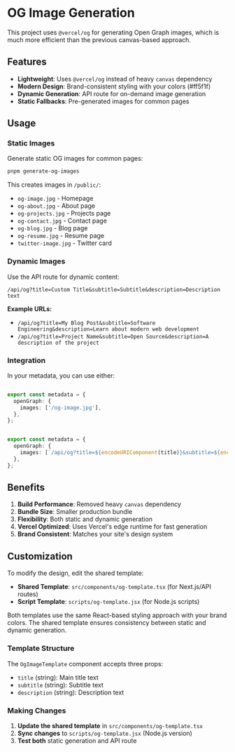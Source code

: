 # OG Image Generation

This project uses `@vercel/og` for generating Open Graph images, which is much more efficient than the previous canvas-based approach.

## Features

- **Lightweight**: Uses `@vercel/og` instead of heavy `canvas` dependency
- **Modern Design**: Brand-consistent styling with your colors (#ff5f1f)
- **Dynamic Generation**: API route for on-demand image generation
- **Static Fallbacks**: Pre-generated images for common pages

## Usage

### Static Images

Generate static OG images for common pages:

```bash
pnpm generate-og-images
```

This creates images in `/public/`:
- `og-image.jpg` - Homepage
- `og-about.jpg` - About page
- `og-projects.jpg` - Projects page
- `og-contact.jpg` - Contact page
- `og-blog.jpg` - Blog page
- `og-resume.jpg` - Resume page
- `twitter-image.jpg` - Twitter card

### Dynamic Images

Use the API route for dynamic content:

```
/api/og?title=Custom Title&subtitle=Subtitle&description=Description text
```

**Example URLs:**
- `/api/og?title=My Blog Post&subtitle=Software Engineering&description=Learn about modern web development`
- `/api/og?title=Project Name&subtitle=Open Source&description=A description of the project`

### Integration

In your metadata, you can use either:

```typescript

export const metadata = {
  openGraph: {
    images: ['/og-image.jpg'],
  },
};


export const metadata = {
  openGraph: {
    images: [`/api/og?title=${encodeURIComponent(title)}&subtitle=${encodeURIComponent(subtitle)}`],
  },
};
```

## Benefits

1. **Build Performance**: Removed heavy `canvas` dependency
2. **Bundle Size**: Smaller production bundle
3. **Flexibility**: Both static and dynamic generation
4. **Vercel Optimized**: Uses Vercel's edge runtime for fast generation
5. **Brand Consistent**: Matches your site's design system

## Customization

To modify the design, edit the shared template:
- **Shared Template**: `src/components/og-template.tsx` (for Next.js/API routes)
- **Script Template**: `scripts/og-template.jsx` (for Node.js scripts)

Both templates use the same React-based styling approach with your brand colors. The shared template ensures consistency between static and dynamic generation.

### Template Structure

The `OgImageTemplate` component accepts three props:
- `title` (string): Main title text
- `subtitle` (string): Subtitle text  
- `description` (string): Description text

### Making Changes

1. **Update the shared template** in `src/components/og-template.tsx`
2. **Sync changes** to `scripts/og-template.jsx` (Node.js version)
3. **Test both** static generation and API route
